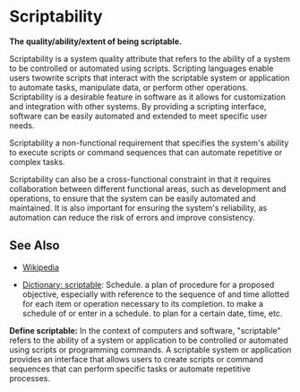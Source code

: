 # Scriptability

**The quality/ability/extent of being scriptable.**

<span data-chatgpt-prompt="explain scriptable (system quality attribute, non-functional requirement, cross-functional constraint )">

Scriptability is a system quality attribute that refers to the ability of a system to be controlled or automated using scripts. Scripting languages enable users twowrite scripts that interact with the scriptable system or application to automate tasks, manipulate data, or perform other operations. Scriptability is a desirable feature in software as it allows for customization and integration with other systems. By providing a scripting interface, software can be easily automated and extended to meet specific user needs.

Scriptability a non-functional requirement that specifies the system's ability to execute scripts or command sequences that can automate repetitive or complex tasks.

Scriptability can also be a cross-functional constraint in that it requires collaboration between different functional areas, such as development and operations, to ensure that the system can be easily automated and maintained. It is also important for ensuring the system's reliability, as automation can reduce the risk of errors and improve consistency.

</span>

## See Also

* [Wikipedia](TODO)

* [Dictionary: scriptable](https://www.dictionary.com/browse/scriptable): Schedule. a plan of procedure for a proposed objective, especially with reference to the sequence of and time allotted for each item or operation necessary to its completion. to make a schedule of or enter in a schedule.
to plan for a certain date, time, etc.

**Define scriptable:** <span data-chatgpt-prompt="define scriptable (computers and software)">In the context of computers and software, "scriptable" refers to the ability of a system or application to be controlled or automated using scripts or programming commands. A scriptable system or application provides an interface that allows users to create scripts or command sequences that can perform specific tasks or automate repetitive processes.</span>
